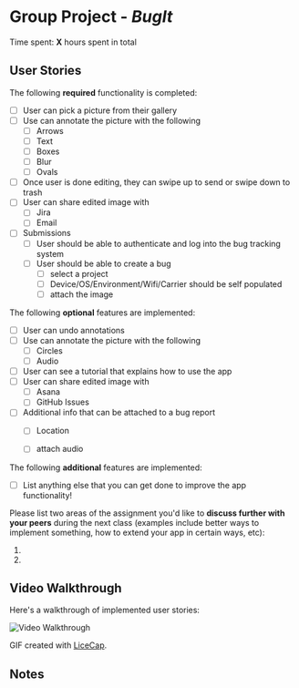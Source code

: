 # Group Project - *BugIt*

Time spent: **X** hours spent in total

## User Stories

The following **required** functionality is completed:

- [ ] User can pick a picture from their gallery
- [ ] Use can annotate the picture with the following 
	- [ ] Arrows
	- [ ] Text
	- [ ] Boxes
	- [ ] Blur
	- [ ] Ovals
- [ ]  Once user is done editing, they can swipe up to send or swipe down to trash
- [ ]  User can share edited image with
   - [ ] Jira
   - [ ] Email
- [ ] Submissions
   - [ ] User should be able to authenticate and log into the bug tracking system
   - [ ] User should be able to create a bug
       - [ ] select a project
       - [ ] Device/OS/Environment/Wifi/Carrier should be self populated
       - [ ] attach the image

The following **optional** features are implemented:
- [ ]  User can undo annotations 
- [ ] Use can annotate the picture with the following 
	- [ ] Circles 
	- [ ] Audio 
- [ ] User can see a tutorial that explains how to use the app
- [ ]  User can share edited image with
   - [ ] Asana 
   - [ ] GitHub Issues
- [ ] Additional info that can be attached to a bug report
   - [ ] Location
   - [ ] attach audio



The following **additional** features are implemented:

- [ ] List anything else that you can get done to improve the app functionality!

Please list two areas of the assignment you'd like to **discuss further with your peers** during the next class (examples include better ways to implement something, how to extend your app in certain ways, etc):

  1.
  2.


## Video Walkthrough

Here's a walkthrough of implemented user stories:

<img src='http://i.imgur.com/link/to/your/gif/file.gif' title='Video Walkthrough' width='' alt='Video Walkthrough' />

GIF created with [LiceCap](http://www.cockos.com/licecap/).

## Notes
